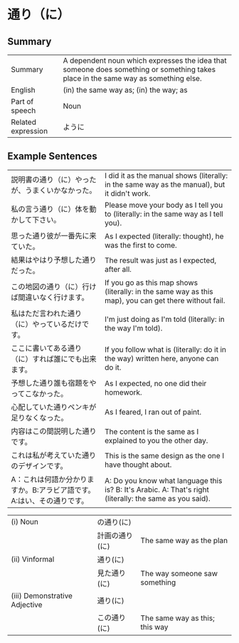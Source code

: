# 通り（に）

## Summary

<table><tr>   <td>Summary</td>   <td>A dependent noun which expresses the idea that someone does something or something takes place in the same way as something else.</td></tr><tr>   <td>English</td>   <td>(in) the same way as; (in) the way; as</td></tr><tr>   <td>Part of speech</td>   <td>Noun</td></tr><tr>   <td>Related expression</td>   <td>ように</td></tr></table>

## Example Sentences

<table><tr>   <td>説明書の通り（に）やったが、うまくいかなかった。</td>   <td>I did it as the manual shows (literally: in the same way as the manual), but it didn't work.</td></tr><tr>   <td>私の言う通り（に）体を動かして下さい。</td>   <td>Please move your body as I tell you to (literally: in the same way as I tell you).</td></tr><tr>   <td>思った通り彼が一番先に来ていた。</td>   <td>As I expected (literally: thought), he was the first to come.</td></tr><tr>   <td>結果はやはり予想した通りだった。</td>   <td>The result was just as I expected, after all.</td></tr><tr>   <td>この地図の通り（に）行けば間違いなく行けます。</td>   <td>If you go as this map shows (literally: in the same way as this map), you can get there without fail.</td></tr><tr>   <td>私はただ言われた通り（に）やっているだけです。</td>   <td>I'm just doing as I'm told (literally: in the way I'm told).</td></tr><tr>   <td>ここに書いてある通り（に）すれば誰にでも出来ます。</td>   <td>If you follow what is (literally: do it in the way) written here, anyone can do it.</td></tr><tr>   <td>予想した通り誰も宿題をやってこなかった。</td>   <td>As I expected, no one did their homework.</td></tr><tr>   <td>心配していた通りペンキが足りなくなった。</td>   <td>As I feared, I ran out of paint.</td></tr><tr>   <td>内容はこの間説明した通りです。</td>   <td>The content is the same as I explained to you the other day.</td></tr><tr>   <td>これは私が考えていた通りのデザインです。</td>   <td>This is the same design as the one I have thought about.</td></tr><tr>   <td>A：これは何語か分かりますか。B:アラビア語です。A:はい、その通りです。</td>   <td>A: Do you know what language this is? B: It's Arabic. A: That's right (literally: the same as you said).</td></tr></table>

<table class="table"><tbody><tr class="tr head"><td class="td"><span class="numbers">(i)</span> <span class="bold">Noun</span></td><td class="td"><span class="concept">の通り(に)</span> </td><td class="td"></td></tr><tr class="tr"><td class="td"></td><td class="td"><span>計画</span><span class="concept">の通り(に)</span> </td><td class="td"><span>The same way as the plan</span></td></tr><tr class="tr head"><td class="td"><span class="numbers">(ii)</span> <span class="bold">Vinformal</span></td><td class="td"><span class="concept">通り(に)</span> </td><td class="td"></td></tr><tr class="tr"><td class="td"></td><td class="td"><span>見た</span><span class="concept">通り(に)</span> </td><td class="td"><span>The way someone saw something</span></td></tr><tr class="tr head"><td class="td"><span class="numbers">(iii)</span> <span class="bold">Demonstrative Adjective</span></td><td class="td"><span class="concept">通り(に)</span> </td><td class="td"></td></tr><tr class="tr"><td class="td"></td><td class="td"><span>この</span><span class="concept">通り(に)</span> </td><td class="td"><span>The same way as this; this way</span></td></tr></tbody></table>

